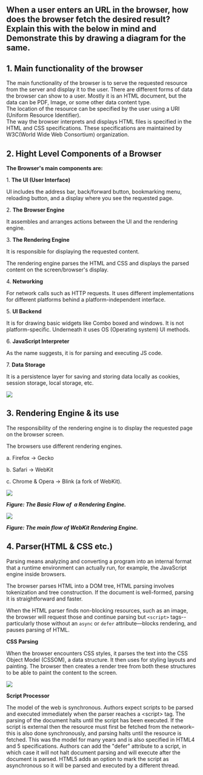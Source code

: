 ## When a user enters an URL in the browser, how does the browser fetch the desired result? Explain this with the below in mind and Demonstrate this by drawing a diagram for the same.

## 1\. Main functionality of the browser

The main functionality of the browser is to serve the requested resource from the server and display it to the user. There are different forms of data the browser can show to a user. Mostly it is an HTML document, but the data can be PDF, Image, or some other data content type.  
The location of the resource can be specified by the user using a URI (Uniform Resource Identifier).  
The way the browser interprets and displays HTML files is specified in the HTML and CSS specifications. These specifications are maintained by W3C(World Wide Web Consortium) organization.

## **2\. Hight Level Components of a Browser**

**The Browser's main components are:**

1. **The UI (User Interface)**

UI includes the address bar, back/forward button, bookmarking menu, reloading button, and a display where you see the requested page. 

2. **The Browser Engine**

It assembles and arranges actions between the UI and the rendering engine. 

3. **The Rendering Engine**

It is responsible for displaying the requested content.

The rendering engine parses the HTML and CSS and displays the parsed content on the screen/browser's display.

4. **Networking**

For network calls such as HTTP requests. It uses different implementations for different platforms behind a platform-independent interface.

5. **UI Backend**

It is for drawing basic widgets like Combo boxed and windows. It is not platform-specific. Underneath it uses OS (Operating system) UI methods.

6. **JavaScript Interpreter**

As the name suggests, it is for parsing and executing JS code.

7. **Data Storage**

It is a persistence layer for saving and storing data locally as cookies, session storage, local storage, etc.

![](https://user-images.githubusercontent.com/101351789/160363782-1ddaf12a-428f-4b2a-ba4c-ce20be2a62f2.png)

## 3. **Rendering Engine & its use**

The responsibility of the rendering engine is to display the requested page on the browser screen.

The browsers use different rendering engines.

a. Firefox -> Gecko

b. Safari -> WebKit

c. Chrome & Opera -> Blink (a fork of WebKit).

![](https://user-images.githubusercontent.com/101351789/160368334-12eaf79a-6b4d-4ed3-a5be-15d32c0cb2ca.png)

_**Figure: The Basic Flow of  a Rendering Engine.**_

![](https://user-images.githubusercontent.com/101351789/160368915-f92ee8cc-0f1e-491c-87ef-d57c3e5bd3bc.png)

_**Figure: The main flow of WebKit Rendering Engine.**_

## 4\. Parser(HTML & CSS etc.)

Parsing means analyzing and converting a program into an internal format that a runtime environment can actually run, for example, the JavaScript engine inside browsers.

The browser parses HTML into a DOM tree, HTML parsing involves tokenization and tree construction. If the document is well-formed, parsing it is straightforward and faster.

When the HTML parser finds non-blocking resources, such as an image, the browser will request those and continue parsing but `<script>` tags--particularly those without an `async` or `defer` attribute—blocks rendering, and pauses parsing of HTML. 

**CSS Parsing**

When the browser encounters CSS styles, it parses the text into the CSS Object Model (CSSOM), a data structure. It then uses for styling layouts and painting. The browser then creates a render tree from both these structures to be able to paint the content to the screen. 

![](https://user-images.githubusercontent.com/101351789/160385803-e5f77df9-5635-4045-909e-eb9a112b470b.png)

**Script Processor**

The model of the web is synchronous. Authors expect scripts to be parsed and executed immediately when the parser reaches a \<script> tag. The parsing of the document halts until the script has been executed. If the script is external then the resource must first be fetched from the network–this is also done synchronously, and parsing halts until the resource is fetched. This was the model for many years and is also specified in HTML4 and 5 specifications. Authors can add the "defer" attribute to a script, in which case it will not halt document parsing and will execute after the document is parsed. HTML5 adds an option to mark the script as asynchronous so it will be parsed and executed by a different thread.
